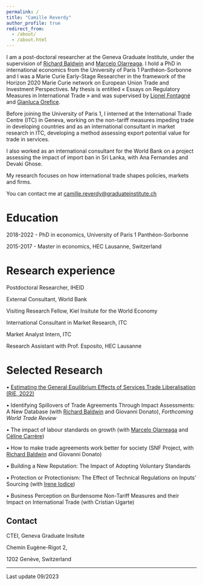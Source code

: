 ```yaml
---
permalink: /
title: "Camille Reverdy"
author_profile: true
redirect_from: 
  - /about/
  - /about.html
---
```


I am a post-doctoral researcher at the Geneva Graduate Institute, under the supervision of [Richard Baldwin](https://cepr.org/about/people/richard-baldwin) and [Marcelo Olarreaga](https://www.unige.ch/gsem/en/research/faculty/all/marcelo-olarreaga). 
I hold a PhD in international economics from the University of Paris 1 Panthéon-Sorbonne and I was a Marie Curie Early-Stage Researcher in the framework of the Horizon 2020 Marie Curie network on European Union Trade and Investment Perspectives. 
My thesis is entitled « Essays on Regulatory Measures in International Trade » and was supervised by [Lionel Fontagné](http://www.lionel-fontagne.eu) and [Gianluca Orefice](https://sites.google.com/site/oreficegianluca/home). 

Before joining the University of Paris 1, I interned at the International Trade Centre (ITC) in Geneva, working on the non-tariff measures impeding trade in developing countries and as an international consultant in market research in ITC, developing a method assessing export potential value for trade in services. 

I also worked as an international consultant for the World Bank on a project assessing the impact of import ban in Sri Lanka, with Ana Fernandes and Devaki Ghose.

My research focuses on how international trade shapes policies, markets and firms.

You can contact me at camille.reverdy@graduateinstitute.ch

Education
======

2018-2022 - PhD in economics, University of Paris 1 Panthéon-Sorbonne

2015-2017 - Master in economics, HEC Lausanne, Switzerland

Research experience
======

Postdoctoral Researcher, IHEID 

External Consultant, World Bank

Visiting Research Fellow, Kiel Insitute for the World Economy

International Consultant in Market Research, ITC

Market Analyst Intern, ITC 

Research Assistant with Prof. Esposito, HEC Lausanne 


Selected Research
======

•	[Estimating the General Equilibrium Effects of Services Trade Liberalisation (RIE, 2022)](https://onlinelibrary.wiley.com/doi/abs/10.1111/roie.12635)

•	Identifying Spillovers of Trade Agreements Through Impact Assessments: A New Database (with [Richard Baldwin](https://cepr.org/about/people/richard-baldwin) and Giovanni Donato), *Forthcoming World Trade Review*

•	The impact of labour standards on growth (with [Marcelo Olarreaga](https://www.unige.ch/gsem/en/research/faculty/all/marcelo-olarreaga) and [Céline Carrère](https://www.unige.ch/gsem/fr/recherche/corps-professoral/tous/celine-carrere/)) 

•	How to make trade agreements work better for society (SNF Project, with [Richard Baldwin](https://cepr.org/about/people/richard-baldwin) and Giovanni Donato) 

•	Building a New Reputation: The Impact of Adopting Voluntary Standards 

•	Protection or Protectionism: The Effect of Technical Regulations on Inputs' Sourcing (with [Irene Iodice](https://ioire.github.io)) 

•	Business Perception on Burdensome Non-Tariff Measures and their Impact on International Trade (with Cristian Ugarte) 


Contact
------
CTEI, Geneva Graduate Insitute

Chemin Eugène-Rigot 2, 

1202 Genève, Switzerland

------
Last update 09/2023 
